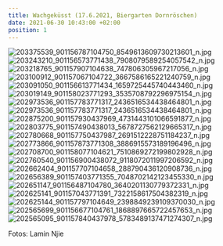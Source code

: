 ```yaml
---
title: Wachgeküsst (17.6.2021, Biergarten Dornröschen)
date: 2021-06-30 10:43:00 +02:00
position: 1
---
```


![203375539_901156787104750_8549613609730213601_n.jpg](/uploads/203375539_901156787104750_8549613609730213601_n.jpg)![203243210_901156573771438_7908079589254057542_n.jpg](/uploads/203243210_901156573771438_7908079589254057542_n.jpg)![203218765_901157907104638_747806305967217056_n.jpg](/uploads/203218765_901157907104638_747806305967217056_n.jpg)![203100912_901157067104722_3667586165221240759_n.jpg](/uploads/203100912_901157067104722_3667586165221240759_n.jpg)![203091050_901156613771434_1659725445740443460_n.jpg](/uploads/203091050_901156613771434_1659725445740443460_n.jpg)![203019149_901158023771293_3535708792296975154_n.jpg](/uploads/203019149_901158023771293_3535708792296975154_n.jpg)![202973536_901157783771317_2436516534438464801_n.jpg](/uploads/202973536_901157783771317_2436516534438464801_n.jpg)![202973536_901157783771317_2436516534438464801_n.jpg](/uploads/202973536_901157783771317_2436516534438464801_n.jpg)![202875200_901157930437969_4731443101066591877_n.jpg](/uploads/202875200_901157930437969_4731443101066591877_n.jpg)![202803775_901157490438013_5678727562129665317_n.jpg](/uploads/202803775_901157490438013_5678727562129665317_n.jpg)![202780668_901157750437987_2691512228751184237_n.jpg](/uploads/202780668_901157750437987_2691512228751184237_n.jpg)![202773866_901157873771308_3886915573189196496_n.jpg](/uploads/202773866_901157873771308_3886915573189196496_n.jpg)![202708700_901158077104621_7510869272199802928_n.jpg](/uploads/202708700_901158077104621_7510869272199802928_n.jpg)![202760540_901156900438072_9118072011997206592_n.jpg](/uploads/202760540_901156900438072_9118072011997206592_n.jpg)![202662404_901157707104658_288790436120908736_n.jpg](/uploads/202662404_901157707104658_288790436120908736_n.jpg)![202656389_901157403771355_7048702142123455330_n.jpg](/uploads/202656389_901157403771355_7048702142123455330_n.jpg)![202651147_901156487104780_3640201130779372331_n.jpg](/uploads/202651147_901156487104780_3640201130779372331_n.jpg)![202625141_901157043771391_7322158617504382319_n.jpg](/uploads/202625141_901157043771391_7322158617504382319_n.jpg)![202625144_901157797104649_2398849239109370030_n.jpg](/uploads/202625144_901157797104649_2398849239109370030_n.jpg)![202565699_901156677104761_1868897665722457653_n.jpg](/uploads/202565699_901156677104761_1868897665722457653_n.jpg)![202565095_901157840437978_5783489137471274307_n.jpg](/uploads/202565095_901157840437978_5783489137471274307_n.jpg)

Fotos: Lamin Njie